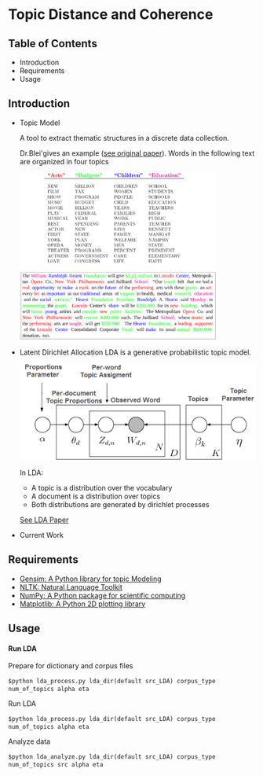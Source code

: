 # Topic Distance and Coherence

## Table of Contents
 * Introduction
 * Requirements
 * Usage

## Introduction
* Topic Model

    A tool to extract thematic structures in a discrete data collection.

    Dr.Blei'gives an example ([see original paper](http://www.cs.princeton.edu/~blei/papers/BleiNgJordan2003.pdf)). Words in the following text are organized in four topics

    <img src="/image/topic-models.png" width="400">

* Latent Dirichlet Allocation
    LDA is a generative probabilistic topic model.

    ![LDA graph model](/image/lda_begin.png)

    In LDA:
    * A topic is a distribution over the vocabulary
    * A document is a distribution over topics
    * Both distributions are generated by dirichlet processes

    [See LDA Paper](http://www.cs.princeton.edu/~blei/papers/BleiNgJordan2003.pdf)
* Current Work

## Requirements
* [Gensim: A Python library for topic Modeling](https://radimrehurek.com/gensim/)
* [NLTK: Natural Language Toolkit](http://www.nltk.org/)
* [NumPy: A Python package for scientific computing](http://www.numpy.org/)
* [Matplotlib: A Python 2D plotting library](http://matplotlib.org/)

## Usage
#### Run LDA
Prepare for dictionary and corpus files
```
$python lda_process.py lda_dir(default src_LDA) corpus_type num_of_topics alpha eta
```
Run LDA
```
$python lda_process.py lda_dir(default src_LDA) corpus_type num_of_topics alpha eta
```
Analyze data
```
$python lda_analyze.py lda_dir(default src_LDA) corpus_type num_of_topics src alpha eta
```